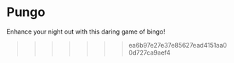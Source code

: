 # Pungo
Enhance your night out with this daring game of bingo!
>>>>>>> ea6b97e27e37e85627ead4151aa00d727ca9aef4
